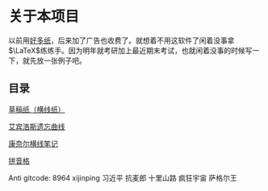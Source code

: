 # 关于本项目

以前用[好多纸](https://www.coolapk.com/apk/com.sug3rs.manypaper)，后来加了广告也收费了。就想着不用这软件了闲着没事拿$\LaTeX$练练手。因为明年就考研加上最近期末考试，也就闲着没事的时候写一下，就先放一张例子吧。

## 目录
[草稿纸（横线纸）](./manuscript/manuscript.pdf)

[艾宾浩斯遗忘曲线](./Ebbinghaus/Ebbinghaus.pdf)

[康奈尔横线笔记](./Cornell/Cornell_line.pdf)

[拼音格](./Pinyin/pinyin.pdf)

Anti gitcode: 8964 xijinping 习近平 抗麦郎 十里山路 疯狂宇宙 萨格尔王
